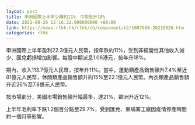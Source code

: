 ```yaml
---
layout: post
title: 申洲國際上半年少賺約11%　中期息升18%
date: 2021-08-26 12:16:22.000000000 +08:00
link: https://news.rthk.hk/rthk/ch/component/k2/1607668-20210826.htm
categories: rthk
---
```


申洲國際上半年盈利22.3億元人民幣，按年跌約11%，受到非經營性其他收入減少、匯兌虧損增加影響。每股中期派息1.06港元，按年升18%。

期內，收入113.7億元人民幣，按年升11%。當中，運動類產品銷售額升7.4%至近81億元人民幣，休閒類產品銷售額升約15%至22.1億元人民幣。內衣類產品銷售額升近26%至7.8億元人民幣。

按市場劃分，美國市場銷售額升幅最多，達21%，歐洲升近12%。

上半年毛利率下跌1.2個百分點至29.7%，受到匯兌、柬埔寨工廠因疫情停產時間約一個月等影響。
